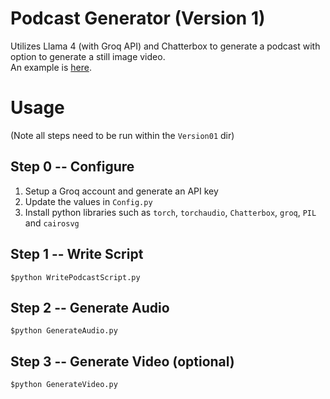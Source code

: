# Podcast Generator (Version 1)
Utilizes Llama 4 (with Groq API) and Chatterbox to generate a podcast with option to generate a still image video.  
An example is [here](https://www.youtube.com/watch?v=-oJIJmt62U4).  
# Usage
(Note all steps need to be run within the `Version01` dir)
## Step 0 -- Configure  
1) Setup a Groq account and generate an API key
2) Update the values in `Config.py`
3) Install python libraries such as `torch`, `torchaudio`, `Chatterbox`, `groq`, `PIL` and `cairosvg`
## Step 1 -- Write Script
`$python WritePodcastScript.py`
## Step 2 -- Generate Audio
`$python GenerateAudio.py`
## Step 3 -- Generate Video (optional)
`$python GenerateVideo.py`